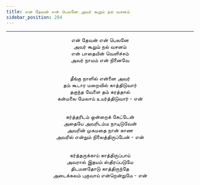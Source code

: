 ```yaml
---
title: என் தேவன் என் பெலனே அவர் கூறும் நல் வசனம்
sidebar_position: 284
---
```


---
<center>
என் தேவன் என் பெலனே<br/>
அவர் கூறும் நல் வசனம்<br/>
என் பாதையின் வெளிச்சம்<br/>
அவர் நாமம் என் நினைவே<br/><br/>

தீங்கு நாளில் என்னை அவர்<br/>
தம் கூடார மறைவில் காத்திடுவார்<br/>
தகுந்த வேளை தம் கரத்தால்<br/>
கன்மலை மேலாய் உயர்த்திடுவார்            - என்<br/><br/>

கர்த்தரிடம் ஒன்றைக் கேட்டேன்<br/>
அதையே அவரிடம்ம நாடிடுவேன்<br/>
அவரின் முகமதை நான் காண<br/>
அவரில் என்றும் நிலைத்திருப்பேன்            - என்<br/><br/>

கர்த்தருக்காய் காத்திருப்பாய்<br/>
அவரால் இதயம் ஸ்திரப்படுமே<br/>
திடமனதோடு காத்திருந்தே<br/>
அடைக்கலம் புகுவாய் என்றென்றுமே        - என்
</center>